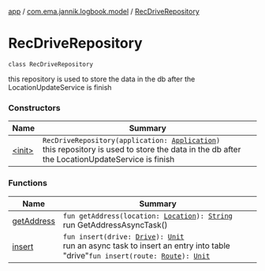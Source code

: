[app](../../index.md) / [com.ema.jannik.logbook.model](../index.md) / [RecDriveRepository](./index.md)

# RecDriveRepository

`class RecDriveRepository`

this repository is used to store the data in the db after the LocationUpdateService is finish

### Constructors

| Name | Summary |
|---|---|
| [&lt;init&gt;](-init-.md) | `RecDriveRepository(application: `[`Application`](https://developer.android.com/reference/android/app/Application.html)`)`<br>this repository is used to store the data in the db after the LocationUpdateService is finish |

### Functions

| Name | Summary |
|---|---|
| [getAddress](get-address.md) | `fun getAddress(location: `[`Location`](https://developer.android.com/reference/android/location/Location.html)`): `[`String`](https://kotlinlang.org/api/latest/jvm/stdlib/kotlin/-string/index.html)<br>run GetAddressAsyncTask() |
| [insert](insert.md) | `fun insert(drive: `[`Drive`](../../com.ema.jannik.logbook.model.database/-drive/index.md)`): `[`Unit`](https://kotlinlang.org/api/latest/jvm/stdlib/kotlin/-unit/index.html)<br>run an async task to insert an entry into table "drive"`fun insert(route: `[`Route`](../../com.ema.jannik.logbook.model.database/-route/index.md)`): `[`Unit`](https://kotlinlang.org/api/latest/jvm/stdlib/kotlin/-unit/index.html) |
